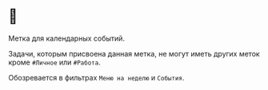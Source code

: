 # 📆

Метка для календарных событий.

Задачи, которым присвоена данная метка, не могут иметь других меток кроме `#Личное` или `#Работа`.

Обозревается в фильтрах `Меню на неделю` и `События`.
